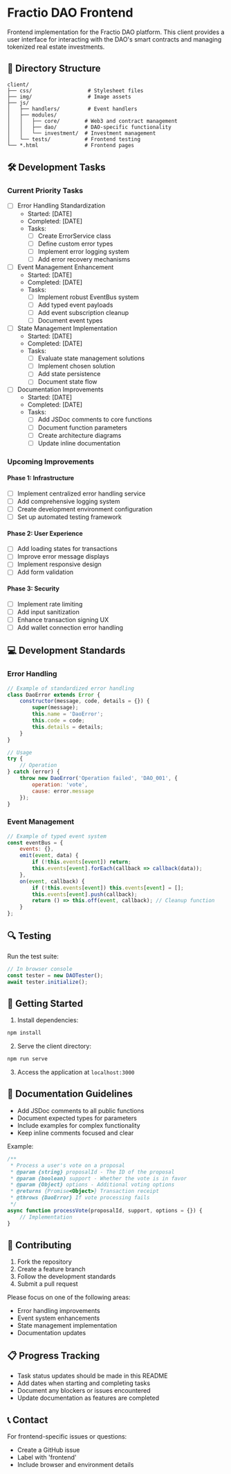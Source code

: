 # Fractio DAO Frontend

Frontend implementation for the Fractio DAO platform. This client provides a user interface for interacting with the DAO's smart contracts and managing tokenized real estate investments.

## 📁 Directory Structure

```
client/
├── css/                  # Stylesheet files
├── img/                  # Image assets
├── js/
│   ├── handlers/         # Event handlers
│   ├── modules/         
│   │   ├── core/        # Web3 and contract management
│   │   ├── dao/         # DAO-specific functionality
│   │   └── investment/  # Investment management
│   └── tests/           # Frontend testing
└── *.html               # Frontend pages
```

## 🛠 Development Tasks

### Current Priority Tasks
- [ ] Error Handling Standardization
  - Started: [DATE]
  - Completed: [DATE]
  - Tasks:
    - [ ] Create ErrorService class
    - [ ] Define custom error types
    - [ ] Implement error logging system
    - [ ] Add error recovery mechanisms

- [ ] Event Management Enhancement
  - Started: [DATE]
  - Completed: [DATE]
  - Tasks:
    - [ ] Implement robust EventBus system
    - [ ] Add typed event payloads
    - [ ] Add event subscription cleanup
    - [ ] Document event types

- [ ] State Management Implementation
  - Started: [DATE]
  - Completed: [DATE]
  - Tasks:
    - [ ] Evaluate state management solutions
    - [ ] Implement chosen solution
    - [ ] Add state persistence
    - [ ] Document state flow

- [ ] Documentation Improvements
  - Started: [DATE]
  - Completed: [DATE]
  - Tasks:
    - [ ] Add JSDoc comments to core functions
    - [ ] Document function parameters
    - [ ] Create architecture diagrams
    - [ ] Update inline documentation

### Upcoming Improvements

#### Phase 1: Infrastructure
- [ ] Implement centralized error handling service
- [ ] Add comprehensive logging system
- [ ] Create development environment configuration
- [ ] Set up automated testing framework

#### Phase 2: User Experience
- [ ] Add loading states for transactions
- [ ] Improve error message displays
- [ ] Implement responsive design
- [ ] Add form validation

#### Phase 3: Security
- [ ] Implement rate limiting
- [ ] Add input sanitization
- [ ] Enhance transaction signing UX
- [ ] Add wallet connection error handling

## 💻 Development Standards

### Error Handling
```javascript
// Example of standardized error handling
class DaoError extends Error {
    constructor(message, code, details = {}) {
        super(message);
        this.name = 'DaoError';
        this.code = code;
        this.details = details;
    }
}

// Usage
try {
    // Operation
} catch (error) {
    throw new DaoError('Operation failed', 'DAO_001', {
        operation: 'vote',
        cause: error.message
    });
}
```

### Event Management
```javascript
// Example of typed event system
const eventBus = {
    events: {},
    emit(event, data) {
        if (!this.events[event]) return;
        this.events[event].forEach(callback => callback(data));
    },
    on(event, callback) {
        if (!this.events[event]) this.events[event] = [];
        this.events[event].push(callback);
        return () => this.off(event, callback); // Cleanup function
    }
};
```

## 🔍 Testing

Run the test suite:
```javascript
// In browser console
const tester = new DAOTester();
await tester.initialize();
```

## 🚀 Getting Started

1. Install dependencies:
```bash
npm install
```

2. Serve the client directory:
```bash
npm run serve
```

3. Access the application at `localhost:3000`

## 📝 Documentation Guidelines

- Add JSDoc comments to all public functions
- Document expected types for parameters
- Include examples for complex functionality
- Keep inline comments focused and clear

Example:
```javascript
/**
 * Process a user's vote on a proposal
 * @param {string} proposalId - The ID of the proposal
 * @param {boolean} support - Whether the vote is in favor
 * @param {Object} options - Additional voting options
 * @returns {Promise<Object>} Transaction receipt
 * @throws {DaoError} If vote processing fails
 */
async function processVote(proposalId, support, options = {}) {
    // Implementation
}
```

## 🤝 Contributing

1. Fork the repository
2. Create a feature branch
3. Follow the development standards
4. Submit a pull request

Please focus on one of the following areas:
- Error handling improvements
- Event system enhancements
- State management implementation
- Documentation updates

## 📋 Progress Tracking

- Task status updates should be made in this README
- Add dates when starting and completing tasks
- Document any blockers or issues encountered
- Update documentation as features are completed

## 📞 Contact

For frontend-specific issues or questions:
- Create a GitHub issue
- Label with 'frontend'
- Include browser and environment details